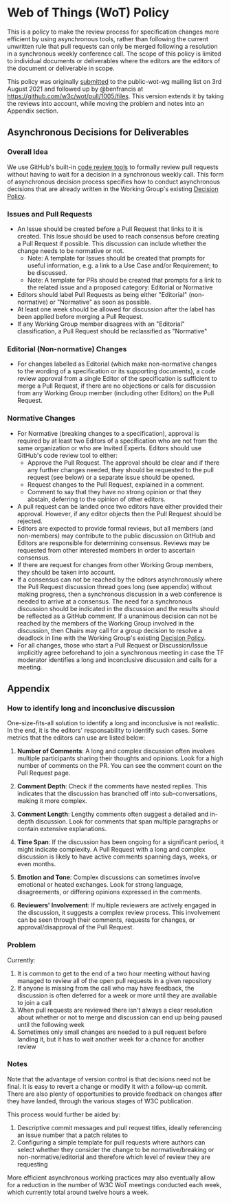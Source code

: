 # Web of Things (WoT) Policy
This is a policy to make the review process for specification changes more efficient by using asynchronous tools, rather than following the current unwritten rule that pull requests can only be merged following a resolution in a synchronous weekly conference call.
The scope of this policy is limited to individual documents or deliverables where the editors are the editors of the document or deliverable in scope.

This policy was originally [submitted](https://lists.w3.org/Archives/Public/public-wot-wg/2021Aug/0006.html) to the public-wot-wg mailing list on 3rd August 2021 and followed up by @benfrancis at https://github.com/w3c/wot/pull/1005/files.
This version extends it by taking the reviews into account, while moving the problem and notes into an Appendix section.

## Asynchronous Decisions for Deliverables

### Overall Idea

We use GitHub's built-in [code review tools](https://docs.github.com/en/pull-requests/collaborating-with-pull-requests/reviewing-changes-in-pull-requests/about-pull-request-reviews) to formally review pull requests without having to wait for a decision in a synchronous weekly call.
This form of asynchronous decision process specifies how to conduct asynchronous decisions that are already written in the Working Group's existing [Decision Policy](https://www.w3.org/2020/01/wot-wg-charter.html#decisions).

### Issues and Pull Requests

- An Issue should be created before a Pull Request that links to it is created.  This Issue should be used to reach consensus before creating a Pull Request if possible.  This discussion can include whether the change needs to be normative or not.
    - Note: A template for Issues should be created that prompts for useful information, e.g. a link to a Use Case and/or Requirement; to be discussed.
    - Note: A template for PRs should be created that prompts for a link to the related issue and a proposed category: Editorial or Normative
- Editors should label Pull Requests as being either "Editorial" (non-normative) or "Normative" as soon as possible.
- At least one week should be allowed for discussion after the label has been applied before merging a Pull Request.
- If any Working Group member disagrees with an "Editorial" classification, a Pull Request should be reclassified as "Normative"

### Editorial (Non-normative) Changes

- For changes labelled as Editorial (which make non-normative changes to the wording of a specification or its supporting documents), a code review approval from a single Editor of the specification is sufficient to merge a Pull Request, if there are no objections or calls for discussion from any Working Group member (including other Editors) on the Pull Request.

### Normative Changes

- For Normative (breaking changes to a specification), approval is required by at least two Editors of a specification who are not from the same organization or who are Invited Experts. Editors should use GitHub's code review tool to either:
  - Approve the Pull Request. The approval should be clear and if there any further changes needed, they should be requested to the pull request (see below) or a separate issue should be opened.
  - Request changes to the Pull Request, explained in a comment.
  - Comment to say that they have no strong opinion or that they abstain, deferring to the opinion of other editors.
- A pull request can be landed once two editors have either provided their approval.  However, if any editor objects then the Pull Request should be rejected.
- Editors are expected to provide formal reviews, but all members (and non-members) may contribute to the public discussion on GitHub and Editors are responsible for determining consensus. Reviews may be requested from other interested members in order to ascertain consensus.
- If there are request for changes from other Working Group members, they should be taken into account.
- If a consensus can not be reached by the editors asynchronously where the Pull Request discussion thread goes long (see appendix) without making progress, then a synchronous discussion in a web conference is needed to arrive at a consensus. The need for a synchronous discussion should be indicated in the discussion and the results should be reflected as a GitHub comment. If a unanimous decision can not be reached by the members of the Working Group involved in the discussion, then Chairs may call for a group decision to resolve a deadlock in line with the Working Group's existing [Decision Policy](https://www.w3.org/2020/01/wot-wg-charter.html#decisions).
- For all changes, those who start a Pull Request or Discussion/Issue implicitly agree beforehand to join a synchronous meeting in case the TF moderator identifies a long and inconclusive discussion and calls for a meeting.

## Appendix

### How to identify long and inconclusive discussion

One-size-fits-all solution to identify a long and inconclusive is not realistic. In the end, it is the editors' responsability to identify such cases. 
Some metrics that the editors can use are listed below:

1. **Number of Comments**: A long and complex discussion often involves multiple participants sharing their thoughts and opinions. Look for a high number of comments on the PR. You can see the comment count on the Pull Request page.

2. **Comment Depth**: Check if the comments have nested replies. This indicates that the discussion has branched off into sub-conversations, making it more complex.

3. **Comment Length**: Lengthy comments often suggest a detailed and in-depth discussion. Look for comments that span multiple paragraphs or contain extensive explanations.

4. **Time Span**: If the discussion has been ongoing for a significant period, it might indicate complexity. A Pull Request with a long and complex discussion is likely to have active comments spanning days, weeks, or even months.

5. **Emotion and Tone**: Complex discussions can sometimes involve emotional or heated exchanges. Look for strong language, disagreements, or differing opinions expressed in the comments.

5. **Reviewers' Involvement**: If multiple reviewers are actively engaged in the discussion, it suggests a complex review process. This involvement can be seen through their comments, requests for changes, or approval/disapproval of the Pull Request.

### Problem

Currently:
1. It is common to get to the end of a two hour meeting without having managed to review all of the open pull requests in a given repository
2. If anyone is missing from the call who may have feedback, the discussion is often deferred for a week or more until they are available to join a call
3. When pull requests are reviewed there isn't always a clear resolution about whether or not to merge and discussion can end up being paused until the following week
4. Sometimes only small changes are needed to a pull request before landing it, but it has to wait another week for a chance for another review

### Notes

Note that the advantage of version control is that decisions need not be final. It is easy to revert a change or modify it with a follow-up commit. There are also plenty of opportunities to provide feedback on changes after they have landed, through the various stages of W3C publication.

This process would further be aided by:
1. Descriptive commit messages and pull request titles, ideally referencing an issue number that a patch relates to
2. Configuring a simple template for pull requests where authors can select whether they consider the change to be normative/breaking or non-normative/editorial and therefore which level of review they are requesting

More efficient asynchronous working practices may also eventually allow for a reduction in the number of W3C WoT meetings conducted each week, which currently total around twelve hours a week.

